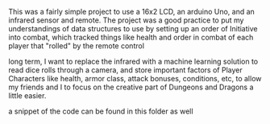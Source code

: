 This was a fairly simple project to use a 16x2 LCD, an arduino Uno, and an infrared sensor and remote. 
The project was a good practice to put my understandings of data structures to use by setting up an order of Initiative into combat, which tracked things like health and order in combat of each player that "rolled" by the remote control

long term, I want to replace the infrared with a machine learning solution to read dice rolls through a camera, and store important factors of Player Characters like health, armor class, attack bonuses, conditions, etc, to allow my friends and I to focus on the creative part of Dungeons and Dragons a little easier. 

a snippet of the code can be found in this folder as well